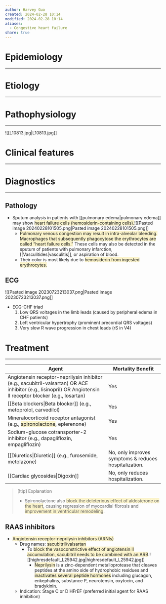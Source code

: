 ```yaml
---
author: Harvey Guo
created: 2024-02-28 10:14
modified: 2024-02-28 10:14
aliases:
  - Congestive heart failure
share: true
---
```

# Epidemiology
---


# Etiology
---


# Pathophysiology
---
![[L10813.jpg|L10813.jpg]]

# Clinical features
---


# Diagnostics
---
## Pathology
- Sputum analysis in patients with [[pulmonary edema|pulmonary edema]] may show <span style="background:rgba(240, 200, 0, 0.2)">heart failure cells (hemosiderin-containing cells).</span>![[Pasted image 20240228101505.png|Pasted image 20240228101505.png]]
	- <span style="background:rgba(240, 200, 0, 0.2)">Pulmonary venous congestion may result in intra-alveolar bleeding. Macrophages that subsequently phagocytose the erythrocytes are called “heart failure cells.”</span> These cells may also be detected in the sputum of patients with pulmonary infarction, [[Vasculitides|vasculitis]], or aspiration of blood.
	- Their color is most likely due to <span style="background:rgba(240, 200, 0, 0.2)">hemosiderin from ingested erythrocytes.</span>
## ECG
![[Pasted image 20230723213037.png|Pasted image 20230723213037.png]]
- ECG-CHF triad
	1. Low QRS voltages in the limb leads (caused by peripheral edema in CHF patients)
	2. Left ventricular hypertrophy (prominent precordial QRS voltages)
	3. Very slow R wave progression in chest leads (rS in V4)


# Treatment
---

| Agent                                                                                                                                                          | Mortality Benefit                                     |
| -------------------------------------------------------------------------------------------------------------------------------------------------------------- | ----------------------------------------------------- |
| Angiotensin receptor-neprilysin inhibitor (e.g., sacubitril-valsartan) OR ACE inhibitor (e.g., lisinopril) OR Angiotensin II receptor blocker (e.g., losartan) | Yes                                                   |
| [[Beta blockers\|Beta blocker]] (e.g., metoprolol, carvedilol)                                                                                                                    | Yes                                                   |
| Mineralocorticoid receptor antagonist (e.g., <span style="background:rgba(240, 200, 0, 0.2)">spironolactone</span>, eplerenone)                                | Yes                                                   |
| Sodium-glucose cotransporter-2 inhibitor (e.g., dapagliflozin, empagliflozin)                                                                                  | Yes                                                   |
| [[Diuretics\|Diuretic]] (e.g., furosemide, metolazone)                                                                                                                        | No, only improves symptoms & reduces hospitalization. |
| [[Cardiac glycosides\|Digoxin]]                                                                                                                                                        | No, only reduces hospitalization.                     |

>[!tip] Explanation
>- Spironolactone also <span style="background:rgba(240, 200, 0, 0.2)">block the deleterious effect of aldosterone on the heart</span>, causing regression of myocardial fibrosis and <span style="background:rgba(240, 200, 0, 0.2)">improvement in ventricular remodeling</span>.

## RAAS inhibitors
- <span style="background:rgba(240, 200, 0, 0.2)">Angiotensin receptor-neprilysin inhibitors (ARNIs)</span>
	- Drug names: <span style="background:rgba(240, 200, 0, 0.2)">sacubitril/valsartan </span>
		- To <span style="background:rgba(240, 200, 0, 0.2)">block the vasoconstrictive effect of angiotensin II accumulation, sacubitril needs to be combined with an ARB</span>.![[highresdefault_L25942.jpg|highresdefault_L25942.jpg]]
			- <span style="background:rgba(240, 200, 0, 0.2)">Neprilysin</span> is a zinc-dependent metalloprotease that cleaves peptides at the amino side of hydrophobic residues and <span style="background:rgba(240, 200, 0, 0.2)">inactivates several peptide hormones</span> including glucagon, enkephalins, substance P, neurotensin, oxytocin, and bradykinin.
	- Indication: Stage C or D HFrEF (preferred initial agent for RAAS inhibition)